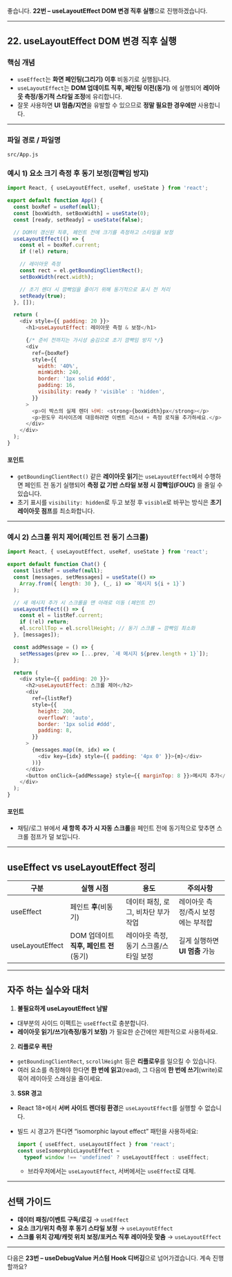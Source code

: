 좋습니다. **22번 – useLayoutEffect DOM 변경 직후 실행**으로 진행하겠습니다.

---

## 22. useLayoutEffect DOM 변경 직후 실행

### 핵심 개념

* `useEffect`는 **화면 페인팅(그리기) 이후** 비동기로 실행됩니다.
* `useLayoutEffect`는 **DOM 업데이트 직후, 페인팅 이전(동기)** 에 실행되어 **레이아웃 측정/동기적 스타일 조정**에 유리합니다.
* 잘못 사용하면 **UI 멈춤/지연**을 유발할 수 있으므로 **정말 필요한 경우에만** 사용합니다.

---

### 파일 경로 / 파일명

```
src/App.js
```

### 예시 1) 요소 크기 측정 후 동기 보정(깜빡임 방지)

```javascript
import React, { useLayoutEffect, useRef, useState } from 'react';

export default function App() {
  const boxRef = useRef(null);
  const [boxWidth, setBoxWidth] = useState(0);
  const [ready, setReady] = useState(false);

  // DOM이 갱신된 직후, 페인트 전에 크기를 측정하고 스타일을 보정
  useLayoutEffect(() => {
    const el = boxRef.current;
    if (!el) return;

    // 레이아웃 측정
    const rect = el.getBoundingClientRect();
    setBoxWidth(rect.width);

    // 초기 렌더 시 깜빡임을 줄이기 위해 동기적으로 표시 전 처리
    setReady(true);
  }, []);

  return (
    <div style={{ padding: 20 }}>
      <h1>useLayoutEffect: 레이아웃 측정 & 보정</h1>

      {/* 준비 전까지는 가시성 숨김으로 초기 깜빡임 방지 */}
      <div
        ref={boxRef}
        style={{
          width: '40%',
          minWidth: 240,
          border: '1px solid #ddd',
          padding: 16,
          visibility: ready ? 'visible' : 'hidden',
        }}
      >
        <p>이 박스의 실제 렌더 너비: <strong>{boxWidth}px</strong></p>
        <p>윈도우 리사이즈에 대응하려면 이벤트 리스너 + 측정 로직을 추가하세요.</p>
      </div>
    </div>
  );
}
```

#### 포인트

* `getBoundingClientRect()` 같은 **레이아웃 읽기**는 `useLayoutEffect`에서 수행하면 페인트 전 동기 실행되어 **측정 값 기반 스타일 보정 시 깜빡임(FOUC)** 을 줄일 수 있습니다.
* 초기 표시를 `visibility: hidden`로 두고 보정 후 `visible`로 바꾸는 방식은 **초기 레이아웃 점프**를 최소화합니다.

---

### 예시 2) 스크롤 위치 제어(페인트 전 동기 스크롤)

```javascript
import React, { useLayoutEffect, useRef, useState } from 'react';

export default function Chat() {
  const listRef = useRef(null);
  const [messages, setMessages] = useState(() =>
    Array.from({ length: 30 }, (_, i) => `메시지 ${i + 1}`)
  );

  // 새 메시지 추가 시 스크롤을 맨 아래로 이동 (페인트 전)
  useLayoutEffect(() => {
    const el = listRef.current;
    if (!el) return;
    el.scrollTop = el.scrollHeight; // 동기 스크롤 → 깜빡임 최소화
  }, [messages]);

  const addMessage = () => {
    setMessages(prev => [...prev, `새 메시지 ${prev.length + 1}`]);
  };

  return (
    <div style={{ padding: 20 }}>
      <h2>useLayoutEffect: 스크롤 제어</h2>
      <div
        ref={listRef}
        style={{
          height: 200,
          overflowY: 'auto',
          border: '1px solid #ddd',
          padding: 8,
        }}
      >
        {messages.map((m, idx) => (
          <div key={idx} style={{ padding: '4px 0' }}>{m}</div>
        ))}
      </div>
      <button onClick={addMessage} style={{ marginTop: 8 }}>메시지 추가</button>
    </div>
  );
}
```

#### 포인트

* 채팅/로그 뷰에서 **새 항목 추가 시 자동 스크롤**을 페인트 전에 동기적으로 맞추면 스크롤 점프가 덜 보입니다.

---

## useEffect vs useLayoutEffect 정리

| 구분              | 실행 시점                      | 용도                     | 주의사항                 |
| --------------- | -------------------------- | ---------------------- | -------------------- |
| useEffect       | 페인트 **후**(비동기)             | 데이터 패칭, 로그, 비차단 부가 작업  | 레이아웃 측정/즉시 보정에는 부적합  |
| useLayoutEffect | DOM 업데이트 **직후, 페인트 전**(동기) | 레이아웃 측정, 동기 스크롤/스타일 보정 | 길게 실행하면 **UI 멈춤** 가능 |

---

## 자주 하는 실수와 대처

1. **불필요하게 useLayoutEffect 남발**

* 대부분의 사이드 이펙트는 `useEffect`로 충분합니다.
* **레이아웃 읽기/쓰기(측정/동기 보정)** 가 필요한 순간에만 제한적으로 사용하세요.

2. **리플로우 폭탄**

* `getBoundingClientRect`, `scrollHeight` 등은 **리플로우**를 일으킬 수 있습니다.
* 여러 요소를 측정해야 한다면 **한 번에 읽고**(read), 그 다음에 **한 번에 쓰기**(write)로 묶어 레이아웃 스래싱을 줄이세요.

3. **SSR 경고**

* React 18+에서 **서버 사이드 렌더링 환경**은 `useLayoutEffect`를 실행할 수 없습니다.
* 빌드 시 경고가 뜬다면 “isomorphic layout effect” 패턴을 사용하세요:

  ```javascript
  import { useEffect, useLayoutEffect } from 'react';
  const useIsomorphicLayoutEffect =
    typeof window !== 'undefined' ? useLayoutEffect : useEffect;
  ```

  * 브라우저에서는 `useLayoutEffect`, 서버에서는 `useEffect`로 대체.

---

## 선택 가이드

* **데이터 패칭/이벤트 구독/로깅** → `useEffect`
* **요소 크기/위치 측정 후 동기 스타일 보정** → `useLayoutEffect`
* **스크롤 위치 강제/캐럿 위치 보정/포커스 직후 레이아웃 맞춤** → `useLayoutEffect`

---

다음은 **23번 – useDebugValue 커스텀 Hook 디버깅**으로 넘어가겠습니다. 계속 진행할까요?
